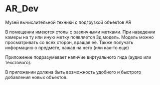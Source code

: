 # AR_Dev
Музей вычислительной техники с подгрузкой объектов AR

В помещении имеются столы с различными метками. При наведении камеры на ту или иную метку появляется 3д модель. 
Модель можно просматривать со всех сторон, вращая её. Также получать информацию о предмете, нажав на него (или как-то еще)

Приложение подразумевает наличие виртуального гида (аудио или текстового).

В приложении должна быть возможность удобного и быстрого добавления новых объектов.

